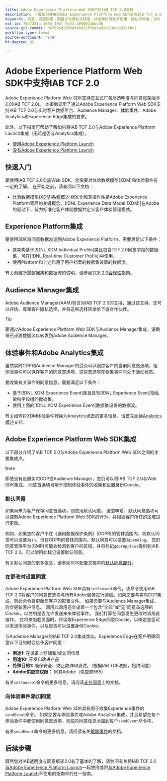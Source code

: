 ```yaml
---
title: Adobe Experience Platform Web SDK中的IAB TCF 2.0支持
description: 了解如何使用Adobe Experience Platform Web SDK支持IAB TCF 2.0同意首选项
keywords: 同意；设置同意；配置文件隐私字段组；体验事件隐私字段组；隐私字段组；IAB TCF 2.0；实时CDP；实时客户数据配置文件
exl-id: 78e728f4-1604-40bf-9e21-a056024bbc98
source-git-commit: da7696d288543abd21ff8a1402e81dcea32efbc2
workflow-type: tm+mt
source-wordcount: '879'
ht-degree: 0%

---
```


# Adobe Experience Platform Web SDK中支持IAB TCF 2.0

Adobe Experience Platform Web SDK支持交互式广告局透明度与同意框架版本2.0(IAB TCF 2.0)。 本指南显示了通过Adobe Experience Platform Web SDK支持IAB TCF 2.0与实时客户数据平台、Audience Manager、体验事件、Adobe Analytics和Experience Edge集成的要求。

此外，以下指南可帮助了解如何将IAB TCF 2.0与Adobe Experience Platform Launch集成（无论是否与Analytics集成）。

- [使用Adobe Experience Platform Launch](./with-launch.md)
- [没有Adobe Experience Platform Launch](./without-launch.md)

## 快速入门

要使用IAB TCF 2.0实施Web SDK，您需要对体验数据模型(XDM)和体验事件有一定的了解。 在开始之前，请查阅以下文档：

- [体验数据模型(XDM)系统概述](../../../xdm/home.md):标准化和互操作性是Adobe Experience Platform背后的关键概念。[!DNL Experience Data Model (XDM)]在Adobe的驱动下，努力标准化客户体验数据并定义客户体验管理模式。

## Experience Platform集成

要使用SDK将同意数据发送到Adobe Experience Platform，需要满足以下条件：

- 其架构基于[!DNL XDM Individual Profile]类且包含TCF 2.0同意字段的数据集，可在[!DNL Real-time Customer Profile]中使用。
- 使用Platform和上述启用了用户档案的数据集设置的数据流。

有关创建所需数据集和数据流的说明，请参阅[TCF 2.0合规性](../../../landing/governance-privacy-security/consent/iab/overview.md)指南。

## Audience Manager集成

Adobe Audience Manager(AAM)包含对IAB TCF 2.0的支持，通过该支持，您可以评估、尊重客户隐私选择，并将这些选择转发给下游合作伙伴。<!--For more information, read the documentation on [Sending Data to Audience Manager](../audience-manager/audience-manager-overview.md).-->

>[!TIP]
>
>要通过Adobe Experience Platform Web SDK与Audience Manager集成，请确保已设置数据流以转发到Adobe Audience Manager。

## 体验事件和Adobe Analytics集成

虽然实时CDP和Audience Manager的受众可以跟踪客户的当前同意首选项，但体验事件可以保存客户的同意首选项，这些首选项在收集事件时处于活动状态。

要收集有关事件的同意信息，需要满足以下条件：

- 基于[!DNL XDM Experience Event]类且具有[!DNL Experience Event]隐私架构字段组的数据集。
- 使用上面的[!DNL XDM Experience Event]数据集设置的数据流。

有关如何将XDM体验事件转换为Analytics点击的更多信息，请首先阅读[Analytics概述](../../data-collection/adobe-analytics/analytics-overview.md)文档。

## Adobe Experience Platform Web SDK集成

以下部分介绍了IAB TCF 2.0与Adobe Experience Platform Web SDK之间的主要集成点。

>[!NOTE]
>
>即使没有设置实时CDP或Audience Manager，您仍可以将IAB TCF 2.0与Web SDK集成。 同意首选项可用于控制体验事件的收集和设置身份Cookie。

### 默认同意

如果尚未为客户保存同意首选项，则使用默认同意。 这意味着，默认同意选项可以控制Adobe Experience Platform Web SDK的行为，并根据客户所在的区域进行更改。

例如，如果您的客户不在《通用数据保护条例》(GDPR)的管辖范围内，则默认同意可以设置为`in`，但在GDPR的管辖范围内，默认同意可以设置为`pending`。 您的同意管理平台(CMP)可能会检测到客户的区域，并将标记`gdprApplies`提供到IAB TCF 2.0。可以使用此标记设置默认同意。

有关默认同意的更多信息，请参阅SDK配置文档中的[默认同意部分](../../fundamentals/configuring-the-sdk.md#default-consent)。

### 在更改时设置同意

Adobe Experience Platform Web SDK具有`setConsent`命令，该命令使用IAB TCF 2.0将客户的同意首选项与所有Adobe服务进行通信。如果您要与实时CDP集成，则此命令将更新您客户的配置文件。 如果您要与Audience Manager集成，则会更新客户信息。 调用此调用还会设置一个包含“全部”或“无”同意首选项的Cookie，以控制是否允许发送未来体验事件。 我们打算在同意发生更改时调用此操作。 在将来加载页面时，将读取Experience Edge同意Cookie，以确定是否可以发送体验事件，以及是否可以设置身份Cookie。

与Audience Manager的IAB TCF 2.0集成类似，Experience Edge在客户明确同意以下目的时会给予客户同意：

- **用途1:** 在设备上存储和/或访问信息
- **用途10:** 开发和改进产品
- **特殊目的1:** 确保安全、防止欺诈和调试。（根据IAB TCF法规，始终同意）
- **Adobe供应商权限：** 同意Adobe（供应商565）

有关`setConsent`命令的更多信息，请阅读[支持同意](../../consent/supporting-consent.md)上的文档。

### 向体验事件添加同意

Adobe Experience Platform Web SDK具有用于收集Experience事件的`sendEvent`命令。 如果您要与体验事件或Adobe Analytics集成，并且希望在每个体验事件中都使用同意首选项，则应将同意信息添加到每个`sendEvent`命令中。

有关`sendEvent`命令的更多信息，请阅读有关[跟踪事件](../../fundamentals/tracking-events.md)的文档。

## 后续步骤

既然您对IAB透明度与同意框架2.0有了基本的了解，请参阅有关将IAB TCF 2.0 [与Adobe Experience Platform Launch](./with-launch.md)一起使用或将[与Adobe Experience Platform Launch](./without-launch.md)不使用的指南中的任一指南。
